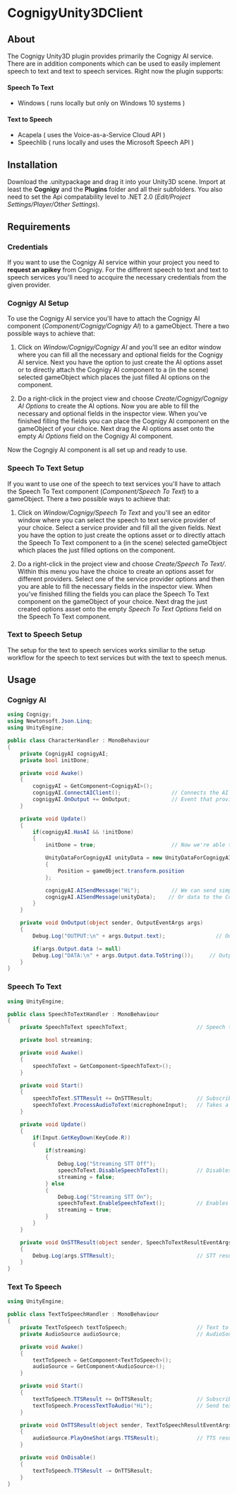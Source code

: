 # CognigyUnity3DClient
## About
The Cognigy Unity3D plugin provides primarily the Cognigy AI service. There are in addition components which can be used to easily implement speech to text and text to speech services. Right now the plugin supports:
#### Speech To Text
- Windows ( runs locally but only on Windows 10 systems )

#### Text to Speech
- Acapela ( uses the Voice-as-a-Service Cloud API )
- Speechlib ( runs locally and uses the Microsoft Speech API )
## Installation

Download the .unitypackage and drag it into your Unity3D scene. Import at least the **Cognigy** and the **Plugins** folder and all their subfolders. You also need to set the Api compatability level to .NET 2.0 (*Edit/Project Settings/Player/Other Settings*).

## Requirements
### Credentials
If you want to use the Cognigy AI service within your project you need to **request an apikey** from Cognigy. For the different speech to text and text to speech services you'll need to accquire the necessary credentials from the given provider.

### Cognigy AI Setup
To use the Cognigy AI service you'll have to attach the Cognigy AI component (*Component/Cognigy/Cognigy AI*) to a gameObject. There a two possible ways to achieve that:

1. Click on *Window/Cognigy/Cognigy AI* and you'll see an editor window where you can fill all the necessary and optional fields for the Cognigy AI service. Next you have the option to just create the AI options asset or to directly attach the Cognigy AI component to a (in the scene) selected gameObject which places the just filled AI options on the component.

2. Do a right-click in the project view and choose *Create/Cognigy/Cognigy AI Options* to create the AI options. Now you are able to fill the necessary and optional fields in the inspector view. When you've finished filling the fields you can place the Cognigy AI component on the gameObject of your choice. Next drag the AI options asset onto the empty *Ai Options* field on the Cognigy AI component.

Now the Cogngiy AI component is all set up and ready to use. 

### Speech To Text Setup
If you want to use one of the speech to text services you'll have to attach the Speech To Text component (*Component/Speech To Text*) to a gameObject. There a two possible ways to achieve that:

1. Click on *Window/Cognigy/Speech To Text* and you'll see an editor window where you can select the speech to text service provider of your choice. Select a service provider and fill all the given fields. Next you have the option to just create the options asset or to directly attach the Speech To Text component to a (in the scene) selected gameObject which places the just filled options on the component.

2. Do a right-click in the project view and choose *Create/Speech To Text/*. Within this menu you have the choice to create an options asset for different providers. Select one of the service provider options and then you are able to fill the necessary fields in the inspector view. When you've finished filling the fields you can place the Speech To Text component on the gameObject of your choice. Next drag the just created options asset onto the empty *Speech To Text Options* field on the Speech To Text component.

### Text to Speech Setup
The setup for the text to speech services works similiar to the setup workflow for the speech to text services but with the text to speech menus.

## Usage
### Cognigy AI

```cs
using Cognigy;
using Newtonsoft.Json.Linq;
using UnityEngine;

public class CharacterHandler : MonoBehaviour
{
    private CognigyAI cognigyAI;
    private bool initDone;

    private void Awake()
    {
        cognigyAI = GetComponent<CognigyAI>();
        cognigyAI.ConnectAIClient();                // Connects the AI client with the server
        cognigyAI.OnOutput += OnOutput;             // Event that provides the reponse from the Cognigy AI
    }

    private void Update()
    {
        if(cognigyAI.HasAI && !initDone)
        {                                                 
            initDone = true;                        // Now we're able to send and receive message from the Cognigy AI

            UnityDataForCognigyAI unityData = new UnityDataForCognigyAI
            {
                Position = gameObject.transform.position
            };

            cognigyAI.AISendMessage("Hi");          // We can send simple text
            cognigyAI.AISendMessage(unityData);    // Or data to the Cognigy AI
        }
    }

    private void OnOutput(object sender, OutputEventArgs args)
    {
        Debug.Log("OUTPUT:\n" + args.Output.text);                // Output object contains the text from the Cognigy AI 

        if(args.Output.data != null)
        Debug.Log("DATA:\n" + args.Output.data.ToString());     // Output object also contains the data from the Cognigy AI (gets sent as Json)
    }
}
```

### Speech To Text

```cs
using UnityEngine;

public class SpeechToTextHandler : MonoBehaviour
{
    private SpeechToText speechToText;                      // Speech to Text component which is attached to this gameObject

    private bool streaming;

    private void Awake()
    {
        speechToText = GetComponent<SpeechToText>();
    }

    private void Start()
    {
        speechToText.STTResult += OnSTTResult;              // Subscribe to the event that provides the STT result
        speechToText.ProcessAudioToText(microphoneInput);   // Takes a speech as AudioClip which gets processed to text (non streaming service)
    }

    private void Update()
    {
        if(Input.GetKeyDown(KeyCode.R))
        {
            if(streaming)
            {
                Debug.Log("Streaming STT Off");
                speechToText.DisableSpeechToText();         // Disables the speech to text service (streaming service)     
                streaming = false;
            } else
            {
                Debug.Log("Streaming STT On");
                speechToText.EnableSpeechToText();          // Enables the speech to text service (streaming service)
                streaming = true;
            }
        }
    }

    private void OnSTTResult(object sender, SpeechToTextResultEventArgs args)
    {
        Debug.Log(args.STTResult);                          // STT result as text can be accessed by the STTResult property of the EventArgs object
    }
}

```

### Text To Speech

```cs
using UnityEngine;

public class TextToSpeechHandler : MonoBehaviour
{
    private TextToSpeech textToSpeech;                      // Text to Speech component which is attached to this gameObject
    private AudioSource audioSource;                        // AudioSource to play the received TTS audio clip

    private void Awake()
    {
        textToSpeech = GetComponent<TextToSpeech>();
        audioSource = GetComponent<AudioSource>();
    }

    private void Start()
    {
        textToSpeech.TTSResult += OnTTSResult;              // Subscribe to the event that provides the result from the TTS service
        textToSpeech.ProcessTextToAudio("Hi");              // Send text to the service to retrieve the TTS audio clip
    }

    private void OnTTSResult(object sender, TextToSpeechResultEventArgs args)
    {
        audioSource.PlayOneShot(args.TTSResult);            // TTS result can be accessed by the TTSResult property of the EventArgs object
    }

    private void OnDisable()
    {
        textToSpeech.TTSResult -= OnTTSResult;
    }
}
```